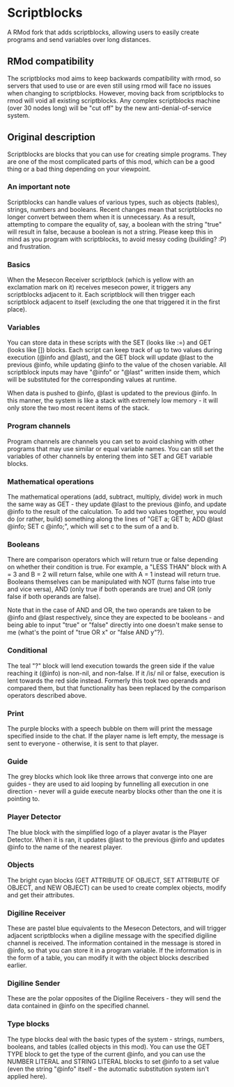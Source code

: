 # Scriptblocks

A RMod fork that adds scriptblocks, allowing users to easily create programs
and send variables over long distances.

## RMod compatibility

The scriptblocks mod aims to keep backwards compatibility with rmod, so servers
that used to use or are even still using rmod will face no issues when changing
to scriptblocks. However, moving back from scriptblocks to rmod will void all
existing scriptblocks. Any complex scriptblocks machine (over 30 nodes long)
will be "cut off" by the new anti-denial-of-service system.

## Original description

Scriptblocks are blocks that you can use for creating simple programs. They are one of the most complicated parts of this mod, which can be a good thing or a bad thing depending on your viewpoint.

### An important note

Scriptblocks can handle values of various types, such as objects (tables), strings, numbers and booleans. Recent changes mean that scriptblocks no longer convert between them when it is unnecessary. As a result, attempting to compare the equality of, say, a boolean with the string "true" will result in false, because a boolean is not a string. Please keep this in mind as you program with scriptblocks, to avoid messy coding (building? :P) and frustration.

### Basics

When the Mesecon Receiver scriptblock (which is yellow with an exclamation mark on it) receives mesecon power, it triggers any scriptblocks adjacent to it. Each scriptblock will then trigger each scriptblock adjacent to itself (excluding the one that triggered it in the first place).

### Variables

You can store data in these scripts with the SET (looks like :=) and GET (looks like []) blocks. Each script can keep track of up to two values during execution (@info and @last), and the GET block will update @last to the previous @info, while updating @info to the value of the chosen variable. All scriptblock inputs may have "@info" or "@last" written inside them, which will be substituted for the corresponding values at runtime.

When data is pushed to @info, @last is updated to the previous @info. In this manner, the system is like a stack with extremely low memory - it will only store the two most recent items of the stack.

### Program channels

Program channels are channels you can set to avoid clashing with other programs that may use similar or equal variable names. You can still set the variables of other channels by entering them into SET and GET variable blocks.

### Mathematical operations

The mathematical operations (add, subtract, multiply, divide) work in much the same way as GET - they update @last to the previous @info, and update @info to the result of the calculation. To add two values together, you would do (or rather, build) something along the lines of "GET a; GET b; ADD @last @info; SET c @info;", which will set c to the sum of a and b.

### Booleans

There are comparison operators which will return true or false depending on whether their condition is true. For example, a "LESS THAN" block with A = 3 and B = 2 will return false, while one with A = 1 instead will return true. Booleans themselves can be manipulated with NOT (turns false into true and vice versa), AND (only true if both operands are true) and OR (only false if both operands are false).

Note that in the case of AND and OR, the two operands are taken to be @info and @last respectively, since they are expected to be booleans - and being able to input "true" or "false" directly into one doesn't make sense to me (what's the point of "true OR x" or "false AND y"?).

### Conditional

The teal "?" block will lend execution towards the green side if the value reaching it (@info) is non-nil, and non-false. If it /is/ nil or false, execution is lent towards the red side instead. Formerly this took two operands and compared them, but that functionality has been replaced by the comparison operators described above.

### Print

The purple blocks with a speech bubble on them will print the message specified inside to the chat. If the player name is left empty, the message is sent to everyone - otherwise, it is sent to that player.

### Guide

The grey blocks which look like three arrows that converge into one are guides - they are used to aid looping by funnelling all execution in one direction - never will a guide execute nearby blocks other than the one it is pointing to.

### Player Detector

The blue block with the simplified logo of a player avatar is the Player Detector. When it is ran, it updates @last to the previous @info and updates @info to the name of the nearest player.

### Objects

The bright cyan blocks (GET ATTRIBUTE OF OBJECT, SET ATTRIBUTE OF OBJECT, and NEW OBJECT) can be used to create complex objects, modify and get their attributes.

### Digiline Receiver

These are pastel blue equivalents to the Mesecon Detectors, and will trigger adjacent scriptblocks when a digiline message with the specified digiline channel is received. The information contained in the message is stored in @info, so that you can store it in a program variable. If the information is in the form of a table, you can modify it with the object blocks described earlier.

### Digiline Sender

These are the polar opposites of the Digiline Receivers - they will send the data contained in @info on the specified channel.

### Type blocks

The type blocks deal with the basic types of the system - strings, numbers, booleans, and tables (called objects in this mod). You can use the GET TYPE block to get the type of the current @info, and you can use the NUMBER LITERAL and STRING LITERAL blocks to set @info to a set value (even the string "@info" itself - the automatic substitution system isn't applied here).
